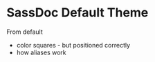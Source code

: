 # SassDoc Default Theme

From default

* color squares - but positioned correctly
* how aliases work
